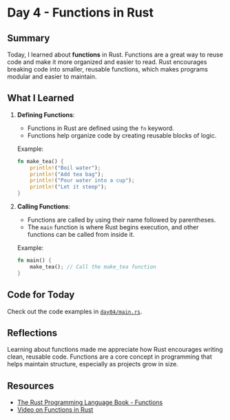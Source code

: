 # Day 4 - Functions in Rust

## Summary
Today, I learned about **functions** in Rust. Functions are a great way to reuse code and make it more organized and easier to read. Rust encourages breaking code into smaller, reusable functions, which makes programs modular and easier to maintain.

## What I Learned
1. **Defining Functions**:
   - Functions in Rust are defined using the `fn` keyword.
   - Functions help organize code by creating reusable blocks of logic.

   Example:
   ```rust
   fn make_tea() {
       println!("Boil water");
       println!("Add tea bag");
       println!("Pour water into a cup");
       println!("Let it steep");
   }
   ```

2. **Calling Functions**:
   - Functions are called by using their name followed by parentheses.
   - The `main` function is where Rust begins execution, and other functions can be called from inside it.

   Example:
   ```rust
   fn main() {
       make_tea(); // Call the make_tea function
   }
   ```

## Code for Today
Check out the code examples in [`day04/main.rs`](./main.rs).

## Reflections
Learning about functions made me appreciate how Rust encourages writing clean, reusable code. Functions are a core concept in programming that helps maintain structure, especially as projects grow in size.

## Resources
- [The Rust Programming Language Book - Functions](https://doc.rust-lang.org/book/ch03-03-how-functions-work.html)
- [Video on Functions in Rust](https://www.youtube.com/watch?v=YnwiRiXu5gA&list=PLDi2liHqCnVp0oM9rNp1Hy_H5aL6QUybN&index=15)

